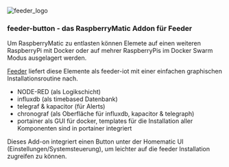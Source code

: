![feeder_logo](https://github.com/holgerimbery/environment/raw/master/feeder_logo_small.jpg)

### feeder-button - das RaspberryMatic Addon für Feeder

Um RaspberryMatic zu entlasten können Elemete auf einen weiteren RaspberryPi mit Docker oder auf mehrer RaspberryPis im Docker Swarm Modus ausgelagert werden.

[Feeder](https://github.com/holgerimbery/feeder) liefert diese Elemente als feeder-iot mit einer einfachen graphischen Installationsroutine nach.
* NODE-RED (als Logikschicht)
* influxdb (als timebased Datenbank)
* telegraf & kapacitor (für Alerts)
* chronograf (als Oberfläche für influxdb, kapacitor & telegraph)
* portainer als GUI für docker, templates für die Installation aller Komponenten sind in portainer integriert

Dieses Add-on integriert einen Button unter der Homematic UI (Einstellungen/Systemsteuerung), um leichter auf die feeder Installation zugreifen zu können.
